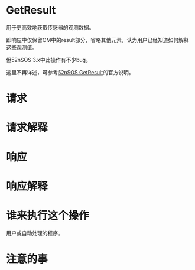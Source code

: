 # GetResult

用于更高效地获取传感器的观测数据。

即响应中仅保留OM中的result部分，省略其他元素，认为用户已经知道如何解释这些观测值。

但52nSOS 3.x中此操作有不少bug。

这里不再详述，可参考[52nSOS GetResult]的官方说明。


# 请求


# 请求解释


# 响应


# 响应解释


# 谁来执行这个操作
用户或自动处理的程序。


# 注意的事



[52nSOS GetResult]:https://wiki.52north.org/bin/view/SensorWeb/GetResult

